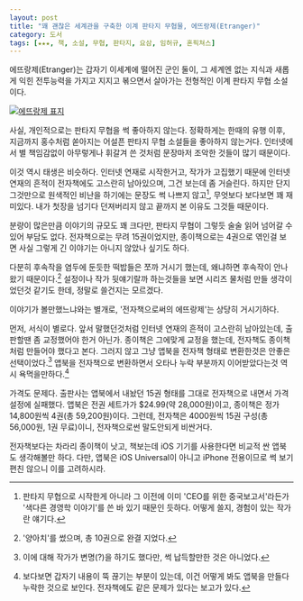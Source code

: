 ```yaml
---
layout: post
title: "꽤 괜찮은 세계관을 구축한 이계 판타지 무협물, 에뜨랑제(Etranger)"
category: 도서
tags: [★★★, 책, 소설, 무협, 판타지, 요삼, 임허규, 혼픽쳐스]
---
```


에뜨랑제(Etranger)는 갑자기 이세계에 떨어진 군인 둘이, 그 세계엔 없는 지식과 새롭게 익힌 전투능력을 가지고 지지고 볶으면서 살아가는 전형적인 이계 판타지 무협 소설이다.

[![에뜨랑제 표지](https://lh6.googleusercontent.com/-qMs38AHb4ZI/VSQEX0OTcWI/AAAAAAAAPOE/J2zdH3TQ7hc/s0/etranger.jpg "썩 괜찮은 판타지 무협이다.")](http://www.aladin.co.kr/shop/wproduct.aspx?ISBN=6000750399&ttbkey=ttbreznoa0249001&COPYPaper=1)

사실, 개인적으로는 판타지 무협을 썩 좋아하지 않는다.
정확하게는 한때의 유행 이후, 지금까지 홍수처럼 쏟아지는 어설픈 판타지 무협 소설들을 좋아하지 않는거다.
인터넷에서 별 책임감없이 아무렇게나 휘갈겨 쓴 것처럼 문장마저 조악한 것들이 많기 때문이다.

이것 역시 태생은 비슷하다.
인터넷 연재로 시작한거고, 작가가 고집했기 때문에 인터넷 연재의 흔적이 전자책에도 고스란히 남아있으며, 그건 보는데 좀 거슬린다.
하지만 단지 그것만으로 원색적인 비난을 하기에는 문장도 썩 나쁘지 않고[^1], 무엇보다 보다보면 꽤 재미있다.
내가 첫장을 넘기다 던져버리지 않고 끝까지 본 이유도 그것들 때문이다.

[^1]: 판타지 무협으로 시작한게 아니라 그 이전에 이미 'CEO를 위한 중국보고서'라든가 '색다른 경영학 이야기'를 쓴 바 있기 때문인 듯하다. 어떻게 쓸지, 경험이 있는 작가란 얘기다.

분량이 많은만큼 이야기의 규모도 꽤 크다만, 판타지 무협이 그렇듯 술술 읽어 넘어갈 수 있어 부담도 없다.
전자책으로는 무려 15권이었지만, 종이책으로는 4권으로 엮인걸 보면 사실 그렇게 긴 이야기는 아니지 않았나 싶기도 하다.

다분히 후속작을 염두에 둔듯한 떡밥들은 쪼까 거시기 했는데, 왜냐하면 후속작이 안나왔기 때문이다.[^2]
설정이나 작가 뒷얘기랄까 하는것들을 보면 시리즈 물처럼 만들 생각이었던것 같기도 한데, 정말로 쓸건지는 모르겠다.

[^2]: '양아치'를 썼으며, 총 10권으로 완결 지었다.

이야기가 볼만했느냐와는 별개로, '전자책으로써의 에뜨랑제'는 상당히 거시기하다.

먼저, 서식이 별로다.
앞서 말했던것처럼 인터넷 연재의 흔적이 고스란히 남아있는데, 출판할땐 좀 교정했어야 한거 아닌가.
종이책은 그에맞게 교정을 했는데, 전자책도 종이책처럼 만들어야 했다고 본다.
그러지 않고 그냥 앱북을 전자책 형태로 변환한것은 안좋은 선택이었다.[^3]
앱북을 전자책으로 변환하면서 오타나 누락 부분까지 이어받았다는것 역시 욕먹을만하다.[^4]

[^3]: 이에 대해 작가가 변명(?)을 하기도 했다만, 썩 납득할만한 것은 아니었다.

[^4]: 보다보면 갑자기 내용이 뚝 끊기는 부분이 있는데, 이건 어떻게 봐도 앱북을 만들다 누락한 것으로 보인다. 전자책에도 같은 문제가 있다는 보고가 있다.

가격도 문제다.
출판사는 앱북에서 내놨던 15권 형태를 그대로 전자책으로 내면서 가격 설정에 실패했다.
앱북은 전권 세트가가 $24.99(약 28,000원)이고, 종이책은 정가 14,800원씩 4권(총 59,200원)이다.
그런데, 전자책은 4000원씩 15권 구성(총 56,000원, 1권 무료)이니, 전자책으로썬 말도안되게 비싼거다.

전자책보다는 차라리 종이책이 낫고, 책보는데 iOS 기기를 사용한다면 비교적 싼 앱북도 생각해볼만 하다.
다만, 앱북은 iOS Universal이 아니고 iPhone 전용이므로 썩 보기 편친 않으니 이를 고려하시라.
